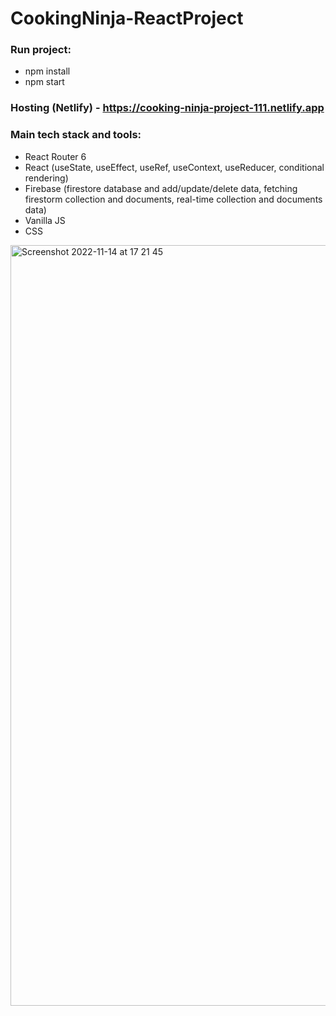 # CookingNinja-ReactProject

### Run project:
- npm install
- npm start

### Hosting (Netlify) -  https://cooking-ninja-project-111.netlify.app

### Main tech stack and tools:
- React Router 6
- React (useState, useEffect, useRef, useContext, useReducer, conditional rendering)
- Firebase (firestore database and add/update/delete data, fetching firestorm collection and documents, real-time collection and documents data)
- Vanilla JS
- CSS

<img width="1217" alt="Screenshot 2022-11-14 at 17 21 45" src="https://user-images.githubusercontent.com/109438310/203521963-65fd7428-437c-4103-9527-7cdc40cbe9b3.png">

